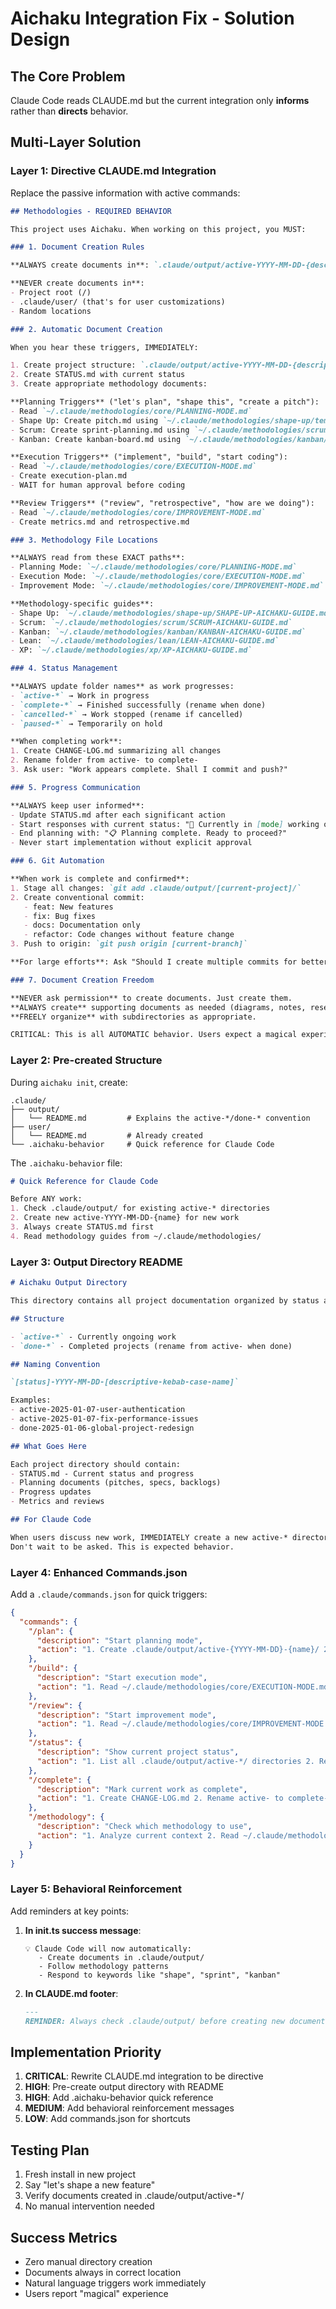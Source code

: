# Aichaku Integration Fix - Solution Design

## The Core Problem

Claude Code reads CLAUDE.md but the current integration only **informs** rather than **directs** behavior.

## Multi-Layer Solution

### Layer 1: Directive CLAUDE.md Integration

Replace the passive information with active commands:

```markdown
## Methodologies - REQUIRED BEHAVIOR

This project uses Aichaku. When working on this project, you MUST:

### 1. Document Creation Rules

**ALWAYS create documents in**: `.claude/output/active-YYYY-MM-DD-{descriptive-name}/`

**NEVER create documents in**:
- Project root (/)  
- .claude/user/ (that's for user customizations)
- Random locations

### 2. Automatic Document Creation

When you hear these triggers, IMMEDIATELY:

1. Create project structure: `.claude/output/active-YYYY-MM-DD-{descriptive-name}/`
2. Create STATUS.md with current status
3. Create appropriate methodology documents:

**Planning Triggers** ("let's plan", "shape this", "create a pitch"):
- Read `~/.claude/methodologies/core/PLANNING-MODE.md`
- Shape Up: Create pitch.md using `~/.claude/methodologies/shape-up/templates/pitch.md`
- Scrum: Create sprint-planning.md using `~/.claude/methodologies/scrum/templates/sprint-planning.md`
- Kanban: Create kanban-board.md using `~/.claude/methodologies/kanban/templates/kanban-board.md`

**Execution Triggers** ("implement", "build", "start coding"):
- Read `~/.claude/methodologies/core/EXECUTION-MODE.md`
- Create execution-plan.md
- WAIT for human approval before coding

**Review Triggers** ("review", "retrospective", "how are we doing"):
- Read `~/.claude/methodologies/core/IMPROVEMENT-MODE.md`
- Create metrics.md and retrospective.md

### 3. Methodology File Locations

**ALWAYS read from these EXACT paths**:
- Planning Mode: `~/.claude/methodologies/core/PLANNING-MODE.md`
- Execution Mode: `~/.claude/methodologies/core/EXECUTION-MODE.md`  
- Improvement Mode: `~/.claude/methodologies/core/IMPROVEMENT-MODE.md`

**Methodology-specific guides**:
- Shape Up: `~/.claude/methodologies/shape-up/SHAPE-UP-AICHAKU-GUIDE.md`
- Scrum: `~/.claude/methodologies/scrum/SCRUM-AICHAKU-GUIDE.md`
- Kanban: `~/.claude/methodologies/kanban/KANBAN-AICHAKU-GUIDE.md`
- Lean: `~/.claude/methodologies/lean/LEAN-AICHAKU-GUIDE.md`
- XP: `~/.claude/methodologies/xp/XP-AICHAKU-GUIDE.md`

### 4. Status Management

**ALWAYS update folder names** as work progresses:
- `active-*` → Work in progress
- `complete-*` → Finished successfully (rename when done)
- `cancelled-*` → Work stopped (rename if cancelled)
- `paused-*` → Temporarily on hold

**When completing work**:
1. Create CHANGE-LOG.md summarizing all changes
2. Rename folder from active- to complete-
3. Ask user: "Work appears complete. Shall I commit and push?"

### 5. Progress Communication

**ALWAYS keep user informed**:
- Update STATUS.md after each significant action
- Start responses with current status: "📍 Currently in [mode] working on [task]"
- End planning with: "📋 Planning complete. Ready to proceed?"
- Never start implementation without explicit approval

### 6. Git Automation

**When work is complete and confirmed**:
1. Stage all changes: `git add .claude/output/[current-project]/`
2. Create conventional commit:
   - feat: New features
   - fix: Bug fixes
   - docs: Documentation only
   - refactor: Code changes without feature change
3. Push to origin: `git push origin [current-branch]`

**For large efforts**: Ask "Should I create multiple commits for better history?"

### 7. Document Creation Freedom

**NEVER ask permission** to create documents. Just create them.
**ALWAYS create** supporting documents as needed (diagrams, notes, research).
**FREELY organize** with subdirectories as appropriate.

CRITICAL: This is all AUTOMATIC behavior. Users expect a magical experience.
```

### Layer 2: Pre-created Structure

During `aichaku init`, create:

```
.claude/
├── output/
│   └── README.md         # Explains the active-*/done-* convention
├── user/
│   └── README.md         # Already created
└── .aichaku-behavior     # Quick reference for Claude Code
```

The `.aichaku-behavior` file:
```markdown
# Quick Reference for Claude Code

Before ANY work:
1. Check .claude/output/ for existing active-* directories
2. Create new active-YYYY-MM-DD-{name} for new work
3. Always create STATUS.md first
4. Read methodology guides from ~/.claude/methodologies/
```

### Layer 3: Output Directory README

```markdown
# Aichaku Output Directory

This directory contains all project documentation organized by status and date.

## Structure

- `active-*` - Currently ongoing work
- `done-*` - Completed projects (rename from active- when done)

## Naming Convention

`[status]-YYYY-MM-DD-[descriptive-kebab-case-name]`

Examples:
- active-2025-01-07-user-authentication
- active-2025-01-07-fix-performance-issues
- done-2025-01-06-global-project-redesign

## What Goes Here

Each project directory should contain:
- STATUS.md - Current status and progress
- Planning documents (pitches, specs, backlogs)
- Progress updates
- Metrics and reviews

## For Claude Code

When users discuss new work, IMMEDIATELY create a new active-* directory here.
Don't wait to be asked. This is expected behavior.
```

### Layer 4: Enhanced Commands.json

Add a `.claude/commands.json` for quick triggers:

```json
{
  "commands": {
    "/plan": {
      "description": "Start planning mode",
      "action": "1. Create .claude/output/active-{YYYY-MM-DD}-{name}/ 2. Read ~/.claude/methodologies/core/PLANNING-MODE.md 3. Create STATUS.md and appropriate planning documents"
    },
    "/build": {
      "description": "Start execution mode",
      "action": "1. Read ~/.claude/methodologies/core/EXECUTION-MODE.md 2. Create execution-plan.md 3. Wait for approval before coding"
    },
    "/review": {
      "description": "Start improvement mode", 
      "action": "1. Read ~/.claude/methodologies/core/IMPROVEMENT-MODE.md 2. Create metrics.md and retrospective.md"
    },
    "/status": {
      "description": "Show current project status",
      "action": "1. List all .claude/output/active-*/ directories 2. Read each STATUS.md 3. Summarize current state"
    },
    "/complete": {
      "description": "Mark current work as complete",
      "action": "1. Create CHANGE-LOG.md 2. Rename active- to complete- 3. Git add, commit with conventional message, push"
    },
    "/methodology": {
      "description": "Check which methodology to use",
      "action": "1. Analyze current context 2. Read ~/.claude/methodologies/BLENDING-GUIDE.md 3. Explain methodology choice"
    }
  }
}
```

### Layer 5: Behavioral Reinforcement

Add reminders at key points:

1. **In init.ts success message**:
   ```
   💡 Claude Code will now automatically:
      - Create documents in .claude/output/
      - Follow methodology patterns
      - Respond to keywords like "shape", "sprint", "kanban"
   ```

2. **In CLAUDE.md footer**:
   ```markdown
   ---
   REMINDER: Always check .claude/output/ before creating new documents.
   ```

## Implementation Priority

1. **CRITICAL**: Rewrite CLAUDE.md integration to be directive
2. **HIGH**: Pre-create output directory with README
3. **HIGH**: Add .aichaku-behavior quick reference
4. **MEDIUM**: Add behavioral reinforcement messages
5. **LOW**: Add commands.json for shortcuts

## Testing Plan

1. Fresh install in new project
2. Say "let's shape a new feature"
3. Verify documents created in .claude/output/active-*/
4. No manual intervention needed

## Success Metrics

- Zero manual directory creation
- Documents always in correct location
- Natural language triggers work immediately
- Users report "magical" experience